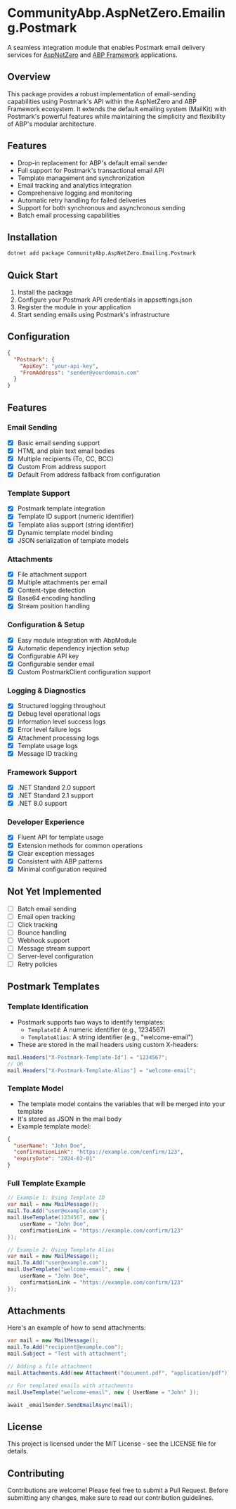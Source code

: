 # CommunityAbp.AspNetZero.Emailing.Postmark

A seamless integration module that enables Postmark email delivery services for [AspNetZero](https://aspnetzero.com/) and [ABP Framework](https://aspnetboilerplate.com/) applications.

## Overview

This package provides a robust implementation of email-sending capabilities using Postmark's API within the AspNetZero and ABP Framework ecosystem. It extends the default emailing system (MailKit) with Postmark's powerful features while maintaining the simplicity and flexibility of ABP's modular architecture.

## Features

- Drop-in replacement for ABP's default email sender
- Full support for Postmark's transactional email API
- Template management and synchronization
- Email tracking and analytics integration
- Comprehensive logging and monitoring
- Automatic retry handling for failed deliveries
- Support for both synchronous and asynchronous sending
- Batch email processing capabilities

## Installation

```bash
dotnet add package CommunityAbp.AspNetZero.Emailing.Postmark
```

## Quick Start

1. Install the package
2. Configure your Postmark API credentials in appsettings.json
3. Register the module in your application
4. Start sending emails using Postmark's infrastructure

## Configuration

```json
{
  "Postmark": {
    "ApiKey": "your-api-key",
    "FromAddress": "sender@yourdomain.com"
  }
}
```

## Features

### Email Sending
- [x] Basic email sending support
- [x] HTML and plain text email bodies
- [x] Multiple recipients (To, CC, BCC)
- [x] Custom From address support
- [x] Default From address fallback from configuration

### Template Support
- [x] Postmark template integration
- [x] Template ID support (numeric identifier)
- [x] Template alias support (string identifier)
- [x] Dynamic template model binding
- [x] JSON serialization of template models

### Attachments
- [x] File attachment support
- [x] Multiple attachments per email
- [x] Content-type detection
- [x] Base64 encoding handling
- [x] Stream position handling

### Configuration & Setup
- [x] Easy module integration with AbpModule
- [x] Automatic dependency injection setup
- [x] Configurable API key
- [x] Configurable sender email
- [x] Custom PostmarkClient configuration support

### Logging & Diagnostics
- [x] Structured logging throughout
- [x] Debug level operational logs
- [x] Information level success logs
- [x] Error level failure logs
- [x] Attachment processing logs
- [x] Template usage logs
- [x] Message ID tracking

### Framework Support
- [x] .NET Standard 2.0 support
- [x] .NET Standard 2.1 support
- [x] .NET 8.0 support

### Developer Experience
- [x] Fluent API for template usage
- [x] Extension methods for common operations
- [x] Clear exception messages
- [x] Consistent with ABP patterns
- [x] Minimal configuration required

## Not Yet Implemented
- [ ] Batch email sending
- [ ] Email open tracking
- [ ] Click tracking
- [ ] Bounce handling
- [ ] Webhook support
- [ ] Message stream support
- [ ] Server-level configuration
- [ ] Retry policies

## Postmark Templates 

### Template Identification
- Postmark supports two ways to identify templates:
    - `TemplateId`: A numeric identifier (e.g., 1234567)
    - `TemplateAlias`: A string identifier (e.g., "welcome-email")
- These are stored in the mail headers using custom X-headers:

```csharp
mail.Headers["X-Postmark-Template-Id"] = "1234567";
// OR
mail.Headers["X-Postmark-Template-Alias"] = "welcome-email";
```

### Template Model

- The template model contains the variables that will be merged into your template
- It's stored as JSON in the mail body
- Example template model:
```json
{
  "userName": "John Doe",
  "confirmationLink": "https://example.com/confirm/123",
  "expiryDate": "2024-02-01"
}
```

### Full Template Example

```csharp
// Example 1: Using Template ID
var mail = new MailMessage();
mail.To.Add("user@example.com");
mail.UseTemplate(1234567, new { 
    userName = "John Doe",
    confirmationLink = "https://example.com/confirm/123"
});

// Example 2: Using Template Alias
var mail = new MailMessage();
mail.To.Add("user@example.com");
mail.UseTemplate("welcome-email", new { 
    userName = "John Doe",
    confirmationLink = "https://example.com/confirm/123"
});
```

## Attachments

Here's an example of how to send attachments:

```csharp
var mail = new MailMessage();
mail.To.Add("recipient@example.com");
mail.Subject = "Test with attachment";

// Adding a file attachment
mail.Attachments.Add(new Attachment("document.pdf", "application/pdf"));

// For templated emails with attachments
mail.UseTemplate("welcome-email", new { UserName = "John" });

await _emailSender.SendEmailAsync(mail);
```


## License

This project is licensed under the MIT License - see the LICENSE file for details.

## Contributing

Contributions are welcome! Please feel free to submit a Pull Request. Before submitting any changes, make sure to read our contribution guidelines.
